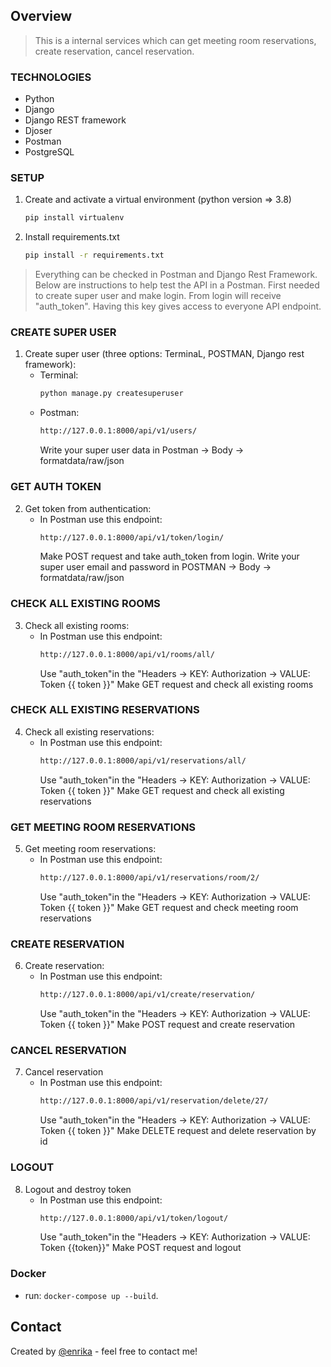 ## Overview

> This is a internal services which can get meeting room reservations, create reservation, cancel reservation.

### TECHNOLOGIES
   * Python
   * Django
   * Django REST framework
   * Djoser
   * Postman
   * PostgreSQL

### SETUP

1. Create and activate a virtual environment (python version => 3.8)
   ```sh
   pip install virtualenv
   ```

2. Install requirements.txt
   ```sh
   pip install -r requirements.txt
   ```

> Everything can be checked in Postman and Django Rest Framework. Below are instructions to help test the API in a Postman. First needed to create super user and make login. From login will receive "auth_token". Having this key gives access to everyone API endpoint.

### CREATE SUPER USER

1. Create super user (three options: TerminaL, POSTMAN, Django rest framework):
   -  Terminal:
      ```sh
      python manage.py createsuperuser
      ```
   -  Postman:
       ```sh
      http://127.0.0.1:8000/api/v1/users/
        ```
        Write your super user data in Postman -> Body -> formatdata/raw/json


### GET AUTH TOKEN

2. Get token from authentication:
   - In Postman use this endpoint:
       ```sh
      http://127.0.0.1:8000/api/v1/token/login/
       ```
        Make POST request and take auth_token from login. Write your super user  email and password in POSTMAN -> Body -> formatdata/raw/json
        
### CHECK ALL EXISTING ROOMS
3. Check all existing rooms:
   - In Postman use this endpoint:
       ```sh
      http://127.0.0.1:8000/api/v1/rooms/all/
       ```
      Use "auth_token"in the "Headers -> KEY: Authorization -> VALUE: Token {{ token }}"
      Make GET request and check all existing rooms

### CHECK ALL EXISTING RESERVATIONS
4. Check all existing reservations:
   - In Postman use this endpoint:
       ```sh
      http://127.0.0.1:8000/api/v1/reservations/all/
       ```
       Use "auth_token"in the "Headers -> KEY: Authorization -> VALUE: Token {{ token }}"
       Make GET request and check all existing reservations

### GET MEETING ROOM RESERVATIONS
5. Get meeting room reservations:
   - In Postman use this endpoint:
       ```sh
      http://127.0.0.1:8000/api/v1/reservations/room/2/
       ```
       Use "auth_token"in the "Headers -> KEY: Authorization -> VALUE: Token {{ token }}"
       Make GET request and check meeting room reservations
       
### CREATE RESERVATION
6. Create reservation:
   - In Postman use this endpoint:
       ```sh
      http://127.0.0.1:8000/api/v1/create/reservation/
       ```
       Use "auth_token"in the "Headers -> KEY: Authorization -> VALUE: Token {{ token }}"
       Make POST request and create reservation

### CANCEL RESERVATION
7. Cancel reservation
   - In Postman use this endpoint:
       ```sh
      http://127.0.0.1:8000/api/v1/reservation/delete/27/
       ```
       Use "auth_token"in the "Headers -> KEY: Authorization -> VALUE: Token {{ token }}"
       Make DELETE request and delete reservation by id

### LOGOUT
8. Logout and destroy token
   - In Postman use this endpoint:
       ```sh
      http://127.0.0.1:8000/api/v1/token/logout/
       ```
       Use "auth_token"in the "Headers -> KEY: Authorization -> VALUE: Token {{token}}"
       Make POST request and logout




### Docker

- run: `docker-compose up --build`.



## Contact
Created by [@enrika](https://www.linkedin.com/in/enrika-vysniauskaite-10bba4196/) - feel free to contact me!

